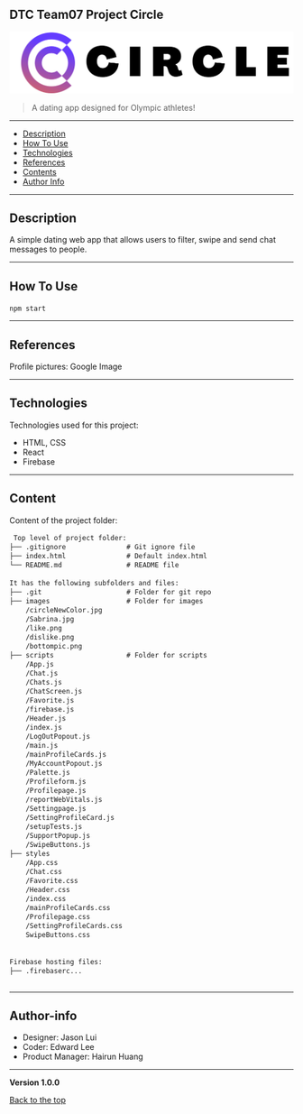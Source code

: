 ## DTC Team07 Project Circle
![Project Image](./images/circleNewColor.png)

> A dating app designed for Olympic athletes!
---


* [Description](#description)
* [How To Use](#how-to-use)
* [Technologies](#technologies)
* [References](#reference)
* [Contents](#contents)
* [Author Info](#author-info)
---


## Description
A simple dating web app that allows users to filter, swipe and send chat messages to people.

---
## How To Use
`npm start`

---
## References
Profile pictures: Google Image

---
## Technologies
Technologies used for this project:
* HTML, CSS
* React
* Firebase
---
	
## Content
Content of the project folder:

```
 Top level of project folder: 
├── .gitignore               # Git ignore file
├── index.html               # Default index.html
└── README.md                # README file

It has the following subfolders and files:
├── .git                     # Folder for git repo
├── images                   # Folder for images
    /circleNewColor.jpg     
    /Sabrina.jpg          
    /like.png               
    /dislike.png            
    /bottompic.png           
├── scripts                  # Folder for scripts
    /App.js                  
    /Chat.js                 
    /Chats.js               
    /ChatScreen.js          
    /Favorite.js             
    /firebase.js             
    /Header.js               
    /index.js                
    /LogOutPopout.js         
    /main.js                 
    /mainProfileCards.js     
    /MyAccountPopout.js      
    /Palette.js              
    /Profileform.js          
    /Profilepage.js          
    /reportWebVitals.js      
    /Settingpage.js          
    /SettingProfileCard.js   
    /setupTests.js           
    /SupportPopup.js         
    /SwipeButtons.js          
├── styles                  
    /App.css                 
    /Chat.css                
    /Favorite.css            
    /Header.css              
    /index.css               
    /mainProfileCards.css    
    /Profilepage.css         
    /SettingProfileCards.css 
    SwipeButtons.css         


Firebase hosting files: 
├── .firebaserc...


```
---
## Author-info
- Designer: Jason Lui
- Coder: Edward Lee
- Product Manager: Hairun Huang

---
**Version 1.0.0**

[Back to the top](#description)


